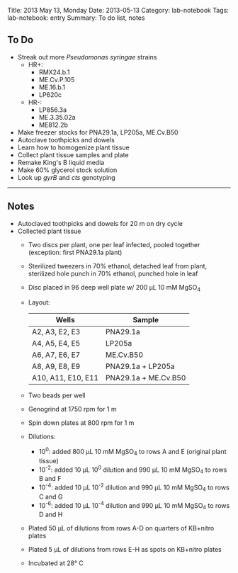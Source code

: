 Title: 2013 May 13, Monday
Date: 2013-05-13
Category: lab-notebook
Tags: lab-notebook: entry
Summary: To do list, notes

## To Do ##

- Streak out more _Pseudomonas syringae_ strains
    - HR+:
        - RMX24.b.1
        - ME.Cv.P.105
        - ME.16.b.1
        - LP620c
    - HR-:
        - LP856.3a
        - ME.3.35.02a
        - ME812.2b
- Make freezer stocks for PNA29.1a, LP205a, ME.Cv.B50
- Autoclave toothpicks and dowels 
- Learn how to homogenize plant tissue
- Collect plant tissue samples and plate
- Remake King's B liquid media
- Make 60% glycerol stock solution
- Look up _gyrB_ and _cts_ genotyping

***

## Notes ##

- Autoclaved toothpicks and dowels for 20 m on dry cycle
- Collected plant tissue
    - Two discs per plant, one per leaf infected, pooled together (exception:
      first PNA29.1a plant)
    - Sterilized tweezers in 70% ethanol, detached leaf from plant, sterilized
      hole punch in 70% ethanol, punched hole in leaf
    - Disc placed in 96 deep well plate w/ 200 &micro;L 10 mM MgSO<sub>4</sub>
    - Layout:

      Wells              |Sample 
      -------------------|---------------
      A2, A3, E2, E3     |PNA29.1a
      A4, A5, E4, E5     |LP205a
      A6, A7, E6, E7     |ME.Cv.B50
      A8, A9, E8, E9     |PNA29.1a + LP205a
      A10, A11, E10, E11 |PNA29.1a + ME.Cv.B50

    - Two beads per well
    - Genogrind at 1750 rpm for 1 m
    - Spin down plates at 800 rpm for 1 m
    - Dilutions:
        - 10<sup>0</sup>: added 800 &micro;L 10 mM MgSO<sub>4</sub> to rows
          A and E (original plant tissue)
        - 10<sup>-2</sup>: added 10 &micro;L 10<sup>0</sup> dilution 
          and 990 &micro;L 10 mM MgSO<sub>4</sub> to rows B and F
        - 10<sup>-4</sup>: added 10 &micro;L 10<sup>-2</sup> dilution 
          and 990 &micro;L 10 mM MgSO<sub>4</sub> to rows C and G
        - 10<sup>-6</sup>: added 10 &micro;L 10<sup>-4</sup> dilution 
          and 990 &micro;L 10 mM MgSO<sub>4</sub> to rows D and H
    - Plated 50 &micro;L of dilutions from rows A-D on quarters of KB+nitro 
      plates
    - Plated 5 &micro;L of dilutions from rows E-H as spots on KB+nitro plates
    - Incubated at 28&deg; C

